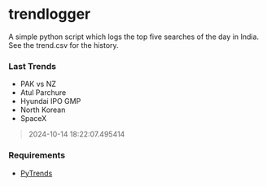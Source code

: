 # trendlogger
A simple python script which logs the top five searches of the day in India.<br>See the trend.csv for the history.<br>

<!-- Last Trends -->
### Last Trends
* PAK vs NZ
* Atul Parchure
* Hyundai IPO GMP
* North Korean
* SpaceX
> 2024-10-14 18:22:07.495414

<!-- Requirements -->
### Requirements
* [PyTrends](https://github.com/dreyco676/pytrends)
